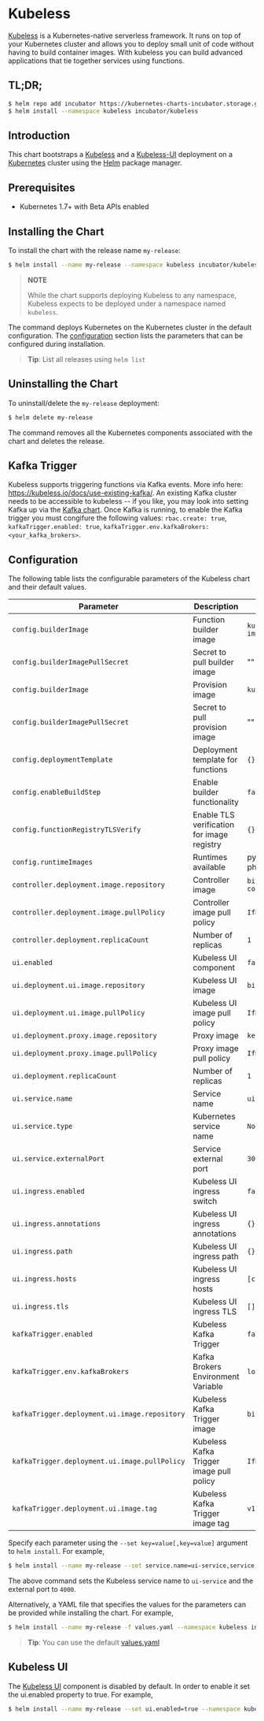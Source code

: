 # Kubeless

[Kubeless](http://kubeless.io/) is a Kubernetes-native serverless framework. It runs on top of your Kubernetes cluster and allows you to deploy small unit of code without having to build container images. With kubeless you can build advanced applications that tie together services using functions.

## TL;DR;

```bash
$ helm repo add incubator https://kubernetes-charts-incubator.storage.googleapis.com/
$ helm install --namespace kubeless incubator/kubeless
```

## Introduction

This chart bootstraps a [Kubeless](https://github.com/kubeless/kubeless) and a [Kubeless-UI](https://github.com/kubeless/kubeless-ui) deployment on a [Kubernetes](http://kubernetes.io) cluster using the [Helm](https://helm.sh) package manager.

## Prerequisites

- Kubernetes 1.7+ with Beta APIs enabled

## Installing the Chart

To install the chart with the release name `my-release`:

```bash
$ helm install --name my-release --namespace kubeless incubator/kubeless
```

> **NOTE**
>
> While the chart supports deploying Kubeless to any namespace, Kubeless expects to be deployed under a namespace named `kubeless`.

The command deploys Kubernetes on the Kubernetes cluster in the default configuration. The [configuration](#configuration) section lists the parameters that can be configured during installation.

> **Tip**: List all releases using `helm list`

## Uninstalling the Chart

To uninstall/delete the `my-release` deployment:

```bash
$ helm delete my-release
```

The command removes all the Kubernetes components associated with the chart and deletes the release.

## Kafka Trigger

Kubeless supports triggering functions via Kafka events. More info here: https://kubeless.io/docs/use-existing-kafka/.
An existing Kafka cluster needs to be accessible to kubeless -- if you like, you may look into setting Kafka up via the [Kafka chart](https://github.com/kubernetes/charts/tree/master/incubator/kafka). Once Kafka is running,
to enable the Kafka trigger you must congifure the following values: `rbac.create: true`, `kafkaTrigger.enabled: true`, `kafkaTrigger.env.kafkaBrokers: <your_kafka_brokers>`.

## Configuration

The following table lists the configurable parameters of the Kubeless chart and their default values.

|                Parameter                       |          Description                       |            Default                    |
|------------------------------------------------|--------------------------------------------|---------------------------------------|
| `config.builderImage`                          | Function builder image                     | `kubeless/function-image-builder`     |
| `config.builderImagePullSecret`                | Secret to pull builder image               | ""                                    |
| `config.builderImage`                          | Provision image                            | `kubeless/unzip`                      |
| `config.builderImagePullSecret`                | Secret to pull provision image             | ""                                    |
| `config.deploymentTemplate`                    | Deployment template for functions          | `{}`                                  |
| `config.enableBuildStep`                       | Enable builder functionality               | `false`                               |
| `config.functionRegistryTLSVerify`             | Enable TLS verification for image registry | `{}`                                  |
| `config.runtimeImages`                         | Runtimes available                         | python, nodejs, ruby, php and go      |
| `controller.deployment.image.repository`       | Controller image                           | `bitnami/kubeless-controller-manager` |
| `controller.deployment.image.pullPolicy`       | Controller image pull policy               | `IfNotPresent`                        |
| `controller.deployment.replicaCount`           | Number of replicas                         | `1`                                   |
| `ui.enabled`                                   | Kubeless UI component                      | `false`                               |
| `ui.deployment.ui.image.repository`            | Kubeless UI image                          | `bitnami/kubeless-ui`                 |
| `ui.deployment.ui.image.pullPolicy`            | Kubeless UI image pull policy              | `IfNotPresent`                        |
| `ui.deployment.proxy.image.repository`         | Proxy image                                | `kelseyhightower/kubectl`             |
| `ui.deployment.proxy.image.pullPolicy`         | Proxy image pull policy                    | `IfNotPresent`                        |
| `ui.deployment.replicaCount`                   | Number of replicas                         | `1`                                   |
| `ui.service.name`                              | Service name                               | `ui-port`                             |
| `ui.service.type`                              | Kubernetes service name                    | `NodePort`                            |
| `ui.service.externalPort`                      | Service external port                      | `3000`                                |
| `ui.ingress.enabled`                           | Kubeless UI ingress switch                 | `false`                               |
| `ui.ingress.annotations`                       | Kubeless UI ingress annotations            | `{}`                                  |
| `ui.ingress.path`                              | Kubeless UI ingress path                   | `{}`                                  |
| `ui.ingress.hosts`                             | Kubeless UI ingress hosts                  | `[chart-example.local]`               |
| `ui.ingress.tls`                               | Kubeless UI ingress TLS                    | `[]`                                  |
| `kafkaTrigger.enabled`                         | Kubeless Kafka Trigger                     | `false`                               |
| `kafkaTrigger.env.kafkaBrokers`                | Kafka Brokers Environment Variable         | `localhost:9092`                      |
| `kafkaTrigger.deployment.ui.image.repository`  | Kubeless Kafka Trigger image               | `bitnami/kubeless-ui`                 |
| `kafkaTrigger.deployment.ui.image.pullPolicy`  | Kubeless Kafka Trigger image pull policy   | `IfNotPresent`                        |
| `kafkaTrigger.deployment.ui.image.tag`         | Kubeless Kafka Trigger image tag           | `v1.0.0-alpha.3`                      |

Specify each parameter using the `--set key=value[,key=value]` argument to `helm install`. For example,

```bash
$ helm install --name my-release --set service.name=ui-service,service,externalPort=4000 --namespace kubeless incubator/kubeless
```

The above command sets the Kubeless service name to `ui-service` and the external port to `4000`.

Alternatively, a YAML file that specifies the values for the parameters can be provided while installing the chart. For example,

```bash
$ helm install --name my-release -f values.yaml --namespace kubeless incubator/kubeless
```

> **Tip**: You can use the default [values.yaml](values.yaml)

## Kubeless UI

The [Kubeless UI](https://github.com/kubeless/kubeless-ui) component is disabled by default. In order to enable it set the ui.enabled property to true. For example,

```bash
$ helm install --name my-release --set ui.enabled=true --namespace kubeless incubator/kubeless
```
